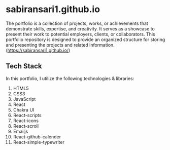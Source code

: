 # sabiransari1.github.io

The portfolio is a collection of projects, works, or achievements that demonstrate skills, expertise, and creativity. It serves as a showcase to present their work to potential employers, clients, or collaborators. This portfolio repository is designed to provide an organized structure for storing and presenting the projects and related information.
(https://sabiransari1.github.io/)

## Tech Stack
In this portfolio, I utilize the following technologies & libraries:

1. HTML5
2. CSS3
3. JavaScript
4. React
5. Chakra UI
6. React-scripts
7. React-icons
8. React-scroll
9. Emailjs
10. React-github-calender
11. React-simple-typewriter
